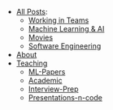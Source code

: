 <!--This optional File is used to allow the creation custom menu orders etc*/--> 

 - [All Posts](/blog):
	 - [Working in Teams](/blog/management)
	 - [Machine Learning & AI](/blog/machine_learning)
     - [Movies](/blog/movies)
     - [Software Engineering](/blog/software_engineering)
 - [About](/About)
 - [Teaching](/Teaching)
	 - [ML-Papers](/Teaching/ML-Papers)
	 - [Academic](/Teaching/Academic)
	 - [Interview-Prep](/Teaching/Interview-Prep)
 	 - [Presentations-n-code](/Presentations-n-code)

<!-- Proposed new Outline: 
- Blog
    -teams
    -ML and AI
    - Movies
    - Software Engineering 
- About 
- Teaching
    -Software engineering 
    - Youtube? 



My online presence is a product of 
# ML
# Teaching
# Academic
# Movies & Books
# Management 
# Software Engineering 
# Professional Talks? 
# BAAI??
-->
